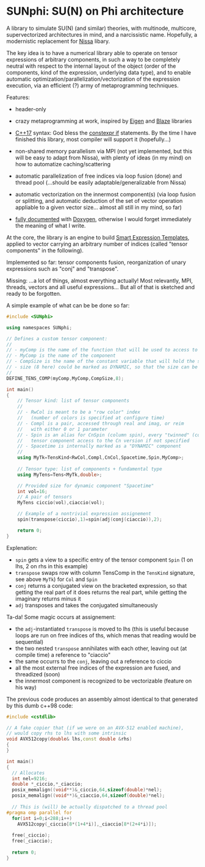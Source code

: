 # SUNphi: SU(N) on Phi architecture

A library to simulate SU(N) (and similar) theories, with multinode,
multicore, supervectorized architectures in mind, and a narcissistic
name. Hopefully, a modernistic replacement for
[Nissa](https://github.com/sunpho84/nissa) libary.

The key idea is to have a numerical library able to operate on tensor
expressions of arbitrary components, in such a way to be completely
neutral with respect to the internal layout of the object (order of
the components, kind of the expression, underlying data type), and to
enable automatic optimization/parallelization/vectorization of the
expression execution, via an efficient (?) army of metaprogramming
techniques.

Features:

- header-only

- crazy metaprogramming at work, inspired by
  [Eigen](http://eigen.tuxfamily.org/) and
  [Blaze](https://bitbucket.org/blaze-lib/blaze) libraries

- [C++17](https://en.wikipedia.org/wiki/C%2B%2B17) syntax: God bless
  the [constexpr
  if](http://en.cppreference.com/w/cpp/language/if#Constexpr_If)
  statements. By the time I have finished this library, most compiler
  will support it (hopefully...)

- non-shared memory parallelism via MPI (not yet implemented, but this
  will be easy to adapt from Nissa), with plenty of ideas (in my mind)
  on how to automatize caching/scattering

- automatic parallelization of free indices via loop fusion (done) and
  thread pool (...should be easily adaptable/generalizable from Nissa)

- automatic vectorization on the innermost component(s) (via loop
  fusion or splitting, and automatic deduction of the set of vector
  operation appliable to a given vector size... almost all still in my
  mind, so far)

- [fully
  documented](https://sunpho84.github.io/SUNphi/html/index.html) with
  [Doxygen](www.doxygen.org), otherwise I would forget immediately the
  meaning of what I write.

At the core, the library is an engine to build [Smart Expression
Templates](https://arxiv.org/pdf/1104.1729.pdf), applied to vector
carrying an arbitrary number of indices (called "tensor components" in
the following).

Implemented so far: tensor components fusion, reorganization of unary
expressions such as "conj" and "transpose".

Missing: ...a lot of things, almost everything actually! Most
relevantly, MPI, threads, vectors and all useful expressions... But
all of that is sketched and ready to be forgotten.


A simple example of what can be be done so far:

```c++
#include <SUNphi>

using namespaces SUNphi;

// Defines a custom tensor component:
//
// - myComp is the name of the function that will be used to access to the component
// - MyComp is the name of the component
// - CompSize is the name of the constant variable that will hold the size
// - size (8 here) could be marked as DYNAMIC, so that the size can be specified at runtime
//
DEFINE_TENS_COMP(myComp,MyComp,CompSize,8);

int main()
{
    // Tensor kind: list of tensor components
    //
    // - RwCol is meant to be a "row color" index
    //   (number of colors is specified at configure time)
    // - Compl is a pair, accessed through real and imag, or reim
    //   with either 0 or 1 parameter
    // - Spin is an alias for CnSpin (column spin), every "twinned" (column/row)
    //   tensor component access to the Cn version if not specified
    // - Spacetime is internally marked as a "DYNAMIC" component
    //
    using MyTk=TensKind<RwCol,Compl,CnCol,Spacetime,Spin,MyComp>;
    
    // Tensor type: list of components + fundamental type
    using MyTens=Tens<MyTk,double>;

    // Provided size for dynamic component "Spacetime"
    int vol=16;
    // A pair of tensors
    MyTens ciccio(vol),ciaccio(vol);

    // Example of a nontrivial expression assignement
    spin(transpose(ciccio),1)=spin(adj(conj(ciaccio)),2);

    return 0;
}
```

Explenation:

- `spin` gets a view to a specific entry of the tensor component `Spin`
  (1 on lhs, 2 on rhs in this example)
- `transpose` swaps row with column TensComp in the `TensKind`
  signature, see above `MyTk`) for `Col` and `Spin`
- `conj` returns a conjugated view on the bracketed expression,
  so that getting the real part of it does returns the real part, while
  getting the imaginary returns minus it
- `adj` transposes and takes the conjugated simultaneously

Ta-da! Some magic occurs at assignement:

- the `adj`-instantiated `transpose` is moved to lhs (this is useful because loops
  are run on free indices of ths, which menas that reading would be sequential)
- the two nested `transpose` annihilates with each other, leaving out (at
  compile time) a reference to "ciaccio"
- the same occurrs to the `conj`, leaving out a reference to ciccio
- all the most external free indices of the expression are fused, and threadized (soon)
- the innermost component is recognized to be vectorizable (feature on his way)

The previous code produces an assembly almost identical to that
generated by this dumb c++98 code:

```c++
#include <cstdlib>

// A fake copier that (if we were on an AVX-512 enabled machine),
// would copy rhs to lhs with some intrinsic
void AVX512copy(double& lhs,const double &rhs)
{
}

int main()
{
  // Allocates
  int nel=9216;
  double *_ciccio,*_ciaccio;
  posix_memalign((void**)&_ciccio,64,sizeof(double)*nel);
  posix_memalign((void**)&_ciaccio,64,sizeof(double)*nel);
  
  // This is (will) be actually dispatched to a thread pool
#pragma omp parallel for
  for(int i=0;i<288;i++)
    AVX512copy(_ciccio[8*(1+4*i)],_ciaccio[8*(2+4*i)]);
  
  free(_ciccio);
  free(_ciaccio);
  
  return 0;
}
```
